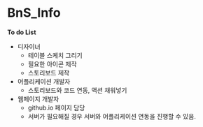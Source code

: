 # BnS_Info

**To do List**

- 디자이너 
  - 테이블 스케치 그리기
  - 필요한 아이콘 제작
  - 스토리보드 제작
- 어플리케이션 개발자 
  - 스토리보드와 코드 연동, 액션 채워넣기
- 웹페이지 개발자
  - github.io 페이지 담당
  - 서버가 필요해질 경우 서버와 어플리케이션 연동을 진행할 수 있음.
